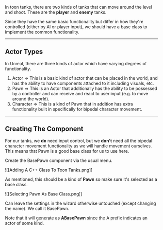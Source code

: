 In toon tanks, there are two kinds of tanks that can move around the level and shoot. These are the **player** and **enemy** tanks.

Since they have the same basic functionality but differ in how they're controlled (either by AI or player input), we should have a base class to implement the common functionality.

---
## Actor Types

In Unreal, there are three kinds of actor which have varying degrees of functionality.

1. Actor => This is a basic kind of actor that can be placed in the world, and has the ability to have components attached to it including visuals, etc.
2. Pawn => This is an Actor that additionally has the ability to be possessed by a controller and can receive and react to user input (e.g. to move around the world).
3. Character => This is a kind of Pawn that in addition has extra functionality built in specifically for bipedal character movement.

---
## Creating The Component

For our tanks, we **do** need input control, but we **don't** need all the bipedal character movement functionality as we will handle movement ourselves. This means that Pawn is a good base class for us to use here.

Create the BasePawn component via the usual menu.

![[Adding A C++ Class To Toon Tanks.png]]

As mentioned, this should be a kind of **Pawn** so make sure it's selected as a base class.

![[Selecting Pawn As Base Class.png]]

Can leave the settings in the wizard otherwise untouched (except changing the name). We call it BasePawn.

Note that it will generate as **ABasePawn** since the A prefix indicates an actor of some kind.